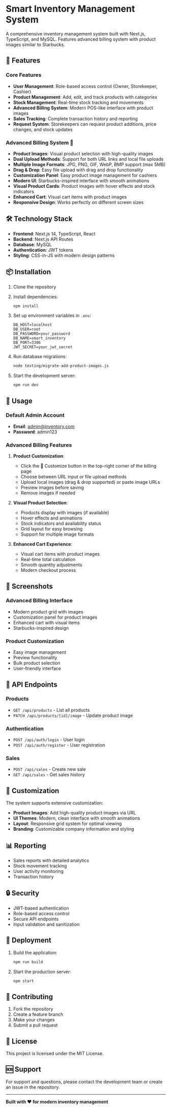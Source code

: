 # Smart Inventory Management System

A comprehensive inventory management system built with Next.js, TypeScript, and MySQL. Features advanced billing system with product images similar to Starbucks.

## 🚀 Features

### Core Features
- **User Management**: Role-based access control (Owner, Storekeeper, Cashier)
- **Product Management**: Add, edit, and track products with categories
- **Stock Management**: Real-time stock tracking and movements
- **Advanced Billing System**: Modern POS-like interface with product images
- **Sales Tracking**: Complete transaction history and reporting
- **Request System**: Storekeepers can request product additions, price changes, and stock updates

### Advanced Billing System 🎨
- **Product Images**: Visual product selection with high-quality images
- **Dual Upload Methods**: Support for both URL links and local file uploads
- **Multiple Image Formats**: JPG, PNG, GIF, WebP, BMP support (max 5MB)
- **Drag & Drop**: Easy file upload with drag and drop functionality
- **Customization Panel**: Easy product image management for cashiers
- **Modern UI**: Starbucks-inspired interface with smooth animations
- **Visual Product Cards**: Product images with hover effects and stock indicators
- **Enhanced Cart**: Visual cart items with product images
- **Responsive Design**: Works perfectly on different screen sizes

## 🛠️ Technology Stack

- **Frontend**: Next.js 14, TypeScript, React
- **Backend**: Next.js API Routes
- **Database**: MySQL
- **Authentication**: JWT tokens
- **Styling**: CSS-in-JS with modern design patterns

## 📦 Installation

1. Clone the repository
2. Install dependencies:
   ```bash
   npm install
   ```

3. Set up environment variables in `.env`:
   ```
   DB_HOST=localhost
   DB_USER=root
   DB_PASSWORD=your_password
   DB_NAME=smart_inventory
   DB_PORT=3306
   JWT_SECRET=your_jwt_secret
   ```

4. Run database migrations:
   ```bash
   node testing/migrate-add-product-images.js
   ```

5. Start the development server:
   ```bash
   npm run dev
   ```

## 🎯 Usage

### Default Admin Account
- **Email**: admin@inventory.com
- **Password**: admin123

### Advanced Billing Features

1. **Product Customization**:
   - Click the 🎨 Customize button in the top-right corner of the billing page
   - Choose between URL input or file upload methods
   - Upload local images (drag & drop supported) or paste image URLs
   - Preview images before saving
   - Remove images if needed

2. **Visual Product Selection**:
   - Products display with images (if available)
   - Hover effects and animations
   - Stock indicators and availability status
   - Grid layout for easy browsing
   - Support for multiple image formats

3. **Enhanced Cart Experience**:
   - Visual cart items with product images
   - Real-time total calculation
   - Smooth quantity adjustments
   - Modern checkout process

## 📱 Screenshots

### Advanced Billing Interface
- Modern product grid with images
- Customization panel for product images
- Enhanced cart with visual items
- Starbucks-inspired design

### Product Customization
- Easy image management
- Preview functionality
- Bulk product selection
- User-friendly interface

## 🔧 API Endpoints

### Products
- `GET /api/products` - List all products
- `PATCH /api/products/[id]/image` - Update product image

### Authentication
- `POST /api/auth/login` - User login
- `POST /api/auth/register` - User registration

### Sales
- `POST /api/sales` - Create new sale
- `GET /api/sales` - Get sales history

## 🎨 Customization

The system supports extensive customization:

- **Product Images**: Add high-quality product images via URL
- **UI Themes**: Modern, clean interface with smooth animations
- **Layout**: Responsive grid system for optimal viewing
- **Branding**: Customizable company information and styling

## 📊 Reporting

- Sales reports with detailed analytics
- Stock movement tracking
- User activity monitoring
- Transaction history

## 🔒 Security

- JWT-based authentication
- Role-based access control
- Secure API endpoints
- Input validation and sanitization

## 🚀 Deployment

1. Build the application:
   ```bash
   npm run build
   ```

2. Start the production server:
   ```bash
   npm start
   ```

## 🤝 Contributing

1. Fork the repository
2. Create a feature branch
3. Make your changes
4. Submit a pull request

## 📄 License

This project is licensed under the MIT License.

## 🆘 Support

For support and questions, please contact the development team or create an issue in the repository.

---

**Built with ❤️ for modern inventory management**
